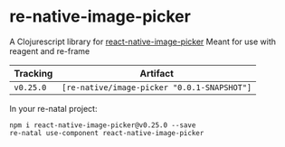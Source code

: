# re-native-image-picker

A Clojurescript library for [react-native-image-picker](https://github.com/marcshilling/react-native-image-picker)
Meant for use with reagent and re-frame

Tracking      | Artifact
--------------|---------|
`v0.25.0`     | `[re-native/image-picker "0.0.1-SNAPSHOT"]`

In your re-natal project:

```
npm i react-native-image-picker@v0.25.0 --save
re-natal use-component react-native-image-picker
```

